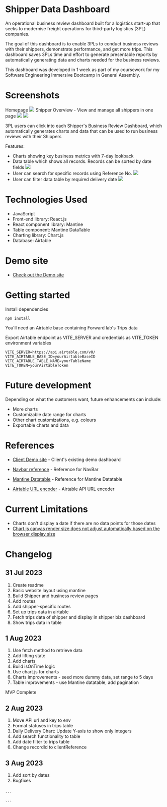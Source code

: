 # Shipper Data Dashboard

An operational business review dashboard built for a logistics start-up that seeks to modernise freight operations for third-party logistics (3PL) companies.

The goal of this dashboard is to enable 3PLs to conduct business reviews with their shippers, demonstrate performance, and get more trips. This dashboard saves 3PLs time and effort to generate presentable reports by automatically generating data and charts needed for the business reviews.

This dashboard was developed in 1 week as part of my coursework for my Software Engineering Immersive Bootcamp in General Assembly.

# Screenshots

Homepage
<img src="./src/assets/ReadmeScreen1.png">
Shipper Overview - View and manage all shippers in one page
<img src="./src/assets/ReadmeScreen2.png">
<img src="./src/assets/ReadmeScreen3.png">

3PL users can click into each Shipper's Business Review Dashboard, which automatically generates charts and data that can be used to run business reviews with their Shippers

Features:

- Charts showing key business metrics with 7-day lookback
- Data table which shows all records. Records can be sorted by date fields
  <img src="./src/assets/ReadmeScreen4.png">
- User can search for specific records using Reference No.
  <img src="./src/assets/ReadmeScreen5.png">
- User can filter data table by required delivery date
  <img src="./src/assets/ReadmeScreen6.png">

# Technologies Used

- JavaScript
- Front-end library: React.js
- React component library: Mantine
- Table component: Mantine DataTable
- Charting library: Chart.js
- Database: Airtable

# Demo site

- [Check out the Demo site][1]

[1]: https://forward-data-dashboard-demo.netlify.app

# Getting started

Install dependencies
```
npm install
```

You'll need an Airtable base containing Forward lab's Trips data

Export Airtable endpoint as VITE_SERVER and credentials as VITE_TOKEN environment variables

```
VITE_SERVER=https://api.airtable.com/v0/
VITE_AIRTABLE_BASE_ID=yourAirtableBaseID
VITE_AIRTABLE_TABLE_NAME=yourTableName
VITE_TOKEN=yourAirtableToken
```

# Future development

Depending on what the customers want, future enhancements can include:

- More charts
- Customizable date range for charts
- Other chart customizations, e.g. colours
- Exportable charts and data

# References

- [Client Demo site][5] - Client's existing demo dashboard
- [Navbar reference][6] - Reference for NavBar
- [Mantine Datatable][7] - Reference for Mantine Datatable
- [Airtable URL encoder][8] - Airtable API URL encoder

  [5]: https://dashboard.shipamiga.com/dashboard/recja2ANzmll7wqR5
  [6]: https://ui.mantine.dev/category/navbars#double-navbar
  [7]: https://icflorescu.github.io/mantine-datatable
  [8]: https://codepen.io/airtable/full/MeXqOg?baseId=appPYAMvKJeeoDs8Y&tableId=tblghPYVFfkEZRIOE

# Current Limitations

- Charts don't display a date if there are no data points for those dates
- [Chart.js canvas render size does not adjust automatically based on the browser display size][9]

[9]: https://www.chartjs.org/docs/latest/configuration/responsive.html

# Changelog

## 31 Jul 2023

1. Create readme
2. Basic website layout using mantine
3. Build Shipper and business review pages
4. Add routes
5. Add shipper-specific routes
6. Set up trips data in airtable
7. Fetch trips data of shipper and display in shipper biz dashboard
8. Show trips data in table

## 1 Aug 2023

1. Use fetch method to retrieve data
2. Add lifting state
3. Add charts
4. Build isOnTime logic
5. Use chart.js for charts
6. Charts improvements - seed more dummy data, set range to 5 days
7. Table improvements - use Mantine datatable, add pagination

MVP Complete

## 2 Aug 2023

1. Move API url and key to env
2. Format statuses in trips table
3. Daily Delivery Chart: Update Y-axis to show only integers
4. Add search functionality to table
5. Add date filter to trips table
6. Change recordId to clientReference

## 3 Aug 2023

1. Add sort by dates
2. Bugfixes

````

```

```
